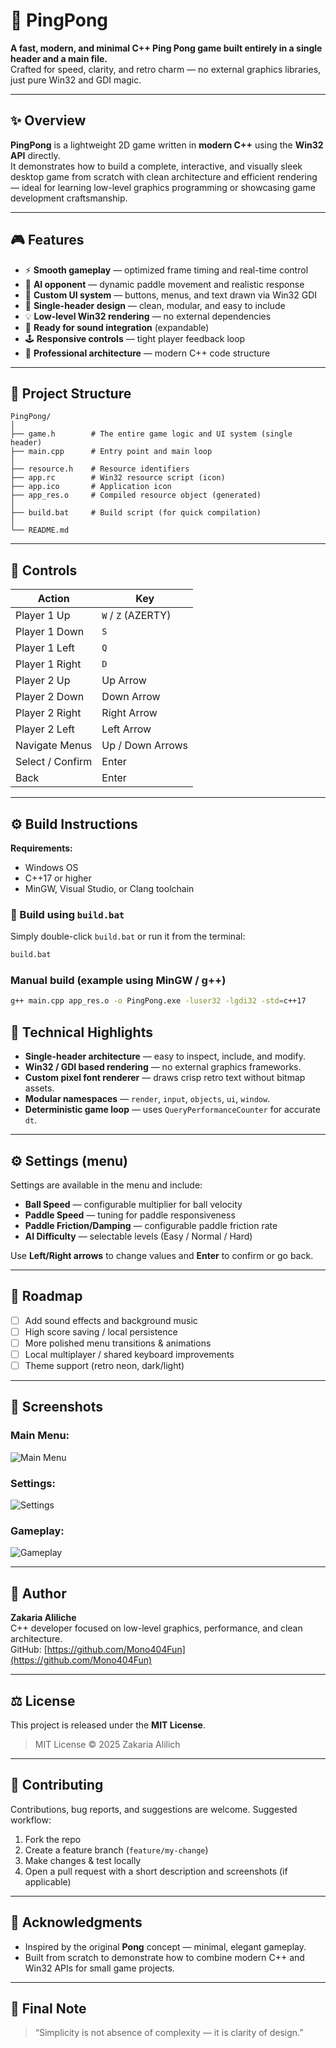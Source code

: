 # 🏓 PingPong  

**A fast, modern, and minimal C++ Ping Pong game built entirely in a single header and a main file.**  
Crafted for speed, clarity, and retro charm — no external graphics libraries, just pure Win32 and GDI magic.

---

## ✨ Overview  

**PingPong** is a lightweight 2D game written in **modern C++** using the **Win32 API** directly.  
It demonstrates how to build a complete, interactive, and visually sleek desktop game from scratch with clean architecture and efficient rendering — ideal for learning low-level graphics programming or showcasing game development craftsmanship.

---

## 🎮 Features  

- ⚡ **Smooth gameplay** — optimized frame timing and real-time control  
- 🧠 **AI opponent** — dynamic paddle movement and realistic response  
- 🎨 **Custom UI system** — buttons, menus, and text drawn via Win32 GDI  
- 🧩 **Single-header design** — clean, modular, and easy to include  
- 💡 **Low-level Win32 rendering** — no external dependencies  
- 🎵 **Ready for sound integration** (expandable)  
- 🕹️ **Responsive controls** — tight player feedback loop  
- 🌈 **Professional architecture** — modern C++ code structure  

---

## 🧱 Project Structure  

```plaintext
PingPong/
│
├── game.h        # The entire game logic and UI system (single header)
├── main.cpp      # Entry point and main loop
│
├── resource.h    # Resource identifiers
├── app.rc        # Win32 resource script (icon)
├── app.ico       # Application icon
├── app_res.o     # Compiled resource object (generated)
│
├── build.bat     # Build script (for quick compilation)
│
└── README.md
```

---

## 🧠 Controls

| Action       | Key                |
|--------------|--------------------|
| Player 1 Up  | `W` / `Z` (AZERTY) |
| Player 1 Down | `S`               |
| Player 1 Left | `Q`               |
| Player 1 Right | `D`               |
| Player 2 Up  | Up Arrow           |
| Player 2 Down | Down Arrow         |
| Player 2 Right | Right Arrow         |
| Player 2 Left | Left Arrow         |
| Navigate Menus | Up / Down Arrows  |
| Select / Confirm | Enter            |
| Back         | Enter             |

---

## ⚙️ Build Instructions  

**Requirements:**
- Windows OS  
- C++17 or higher  
- MinGW, Visual Studio, or Clang toolchain  

### 🧩 Build using `build.bat`
Simply double-click `build.bat` or run it from the terminal:
```bash
build.bat
```

### Manual build (example using MinGW / g++)
```bash
g++ main.cpp app_res.o -o PingPong.exe -luser32 -lgdi32 -std=c++17
```

## 🧭 Technical Highlights

- **Single-header architecture** — easy to inspect, include, and modify.  
- **Win32 / GDI based rendering** — no external graphics frameworks.  
- **Custom pixel font renderer** — draws crisp retro text without bitmap assets.  
- **Modular namespaces** — `render`, `input`, `objects`, `ui`, `window`.  
- **Deterministic game loop** — uses `QueryPerformanceCounter` for accurate `dt`.  

---

## ⚙ Settings (menu)

Settings are available in the menu and include:

- **Ball Speed** — configurable multiplier for ball velocity  
- **Paddle Speed** — tuning for paddle responsiveness  
- **Paddle Friction/Damping** — configurable paddle friction rate
- **AI Difficulty** — selectable levels (Easy / Normal / Hard)  

Use **Left/Right arrows** to change values and **Enter** to confirm or go back.

---

## 🧩 Roadmap

- [ ] Add sound effects and background music  
- [ ] High score saving / local persistence  
- [ ] More polished menu transitions & animations  
- [ ] Local multiplayer / shared keyboard improvements
- [ ] Theme support (retro neon, dark/light)

---

## 📸 Screenshots

### Main Menu:
![Main Menu](screenshots/main-menu.png)

### Settings:
![Settings](screenshots/settings.png)

### Gameplay:
![Gameplay](screenshots/gameplay.gif)

---

## 👤 Author

**Zakaria Aliliche**  
C++ developer focused on low-level graphics, performance, and clean architecture.  
GitHub: [https://github.com/Mono404Fun](https://github.com/Mono404Fun)

---

## ⚖️ License

This project is released under the **MIT License**.

> MIT License © 2025 Zakaria Alilich

---

## 💬 Contributing

Contributions, bug reports, and suggestions are welcome. Suggested workflow:

1. Fork the repo  
2. Create a feature branch (`feature/my-change`)
3. Make changes & test locally  
4. Open a pull request with a short description and screenshots (if applicable)

---

## 🧠 Acknowledgments

- Inspired by the original **Pong** concept — minimal, elegant gameplay.  
- Built from scratch to demonstrate how to combine modern C++ and Win32 APIs for small game projects.

---

## 🏁 Final Note

> “Simplicity is not absence of complexity — it is clarity of design.”
